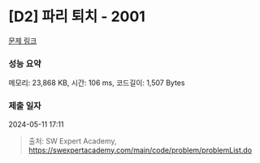 # [D2] 파리 퇴치 - 2001 

[문제 링크](https://swexpertacademy.com/main/code/problem/problemDetail.do?contestProbId=AV5PzOCKAigDFAUq) 

### 성능 요약

메모리: 23,868 KB, 시간: 106 ms, 코드길이: 1,507 Bytes

### 제출 일자

2024-05-11 17:11



> 출처: SW Expert Academy, https://swexpertacademy.com/main/code/problem/problemList.do
